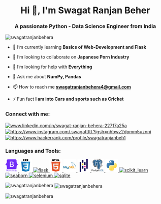 <h1 align="center">Hi 👋, I'm Swagat Ranjan Beher</h1>
<h3 align="center">A passionate Python - Data Science Engineer from India</h3>

<p align="left"> <img src="https://komarev.com/ghpvc/?username=swagatranjanbehera&label=Profile%20views&color=0e75b6&style=flat" alt="swagatranjanbehera" /> </p>

- 🌱 I’m currently learning **Basics of Web-Development and Flask**

- 👯 I’m looking to collaborate on **Japanese Porn Industry**

- 🤝 I’m looking for help with **Everything**

- 💬 Ask me about **NumPy, Pandas**

- 📫 How to reach me **swagatranjanbehera4@gmail.com**

- ⚡ Fun fact **I am into Cars and sports such as Cricket**

<h3 align="left">Connect with me:</h3>
<p align="left">
<a href="https://linkedin.com/in/www.linkedin.com/in/swagat-ranjan-behera-22717a25a" target="blank"><img align="center" src="https://raw.githubusercontent.com/rahuldkjain/github-profile-readme-generator/master/src/images/icons/Social/linked-in-alt.svg" alt="www.linkedin.com/in/swagat-ranjan-behera-22717a25a" height="30" width="40" /></a>
<a href="https://instagram.com/https://www.instagram.com/.swagattttt.?igsh=nhbwz2dpmm5uznni" target="blank"><img align="center" src="https://raw.githubusercontent.com/rahuldkjain/github-profile-readme-generator/master/src/images/icons/Social/instagram.svg" alt="https://www.instagram.com/.swagattttt.?igsh=nhbwz2dpmm5uznni" height="30" width="40" /></a>
<a href="https://www.hackerrank.com/https://www.hackerrank.com/profile/swagatranjanbeh1" target="blank"><img align="center" src="https://raw.githubusercontent.com/rahuldkjain/github-profile-readme-generator/master/src/images/icons/Social/hackerrank.svg" alt="https://www.hackerrank.com/profile/swagatranjanbeh1" height="30" width="40" /></a>
</p>

<h3 align="left">Languages and Tools:</h3>
<p align="left"> <a href="https://getbootstrap.com" target="_blank" rel="noreferrer"> <img src="https://raw.githubusercontent.com/devicons/devicon/master/icons/bootstrap/bootstrap-plain-wordmark.svg" alt="bootstrap" width="40" height="40"/> </a> <a href="https://www.w3schools.com/css/" target="_blank" rel="noreferrer"> <img src="https://raw.githubusercontent.com/devicons/devicon/master/icons/css3/css3-original-wordmark.svg" alt="css3" width="40" height="40"/> </a> <a href="https://flask.palletsprojects.com/" target="_blank" rel="noreferrer"> <img src="https://www.vectorlogo.zone/logos/pocoo_flask/pocoo_flask-icon.svg" alt="flask" width="40" height="40"/> </a> <a href="https://www.w3.org/html/" target="_blank" rel="noreferrer"> <img src="https://raw.githubusercontent.com/devicons/devicon/master/icons/html5/html5-original-wordmark.svg" alt="html5" width="40" height="40"/> </a> <a href="https://www.mysql.com/" target="_blank" rel="noreferrer"> <img src="https://raw.githubusercontent.com/devicons/devicon/master/icons/mysql/mysql-original-wordmark.svg" alt="mysql" width="40" height="40"/> </a> <a href="https://pandas.pydata.org/" target="_blank" rel="noreferrer"> <img src="https://raw.githubusercontent.com/devicons/devicon/2ae2a900d2f041da66e950e4d48052658d850630/icons/pandas/pandas-original.svg" alt="pandas" width="40" height="40"/> </a> <a href="https://www.postgresql.org" target="_blank" rel="noreferrer"> <img src="https://raw.githubusercontent.com/devicons/devicon/master/icons/postgresql/postgresql-original-wordmark.svg" alt="postgresql" width="40" height="40"/> </a> <a href="https://www.python.org" target="_blank" rel="noreferrer"> <img src="https://raw.githubusercontent.com/devicons/devicon/master/icons/python/python-original.svg" alt="python" width="40" height="40"/> </a> <a href="https://scikit-learn.org/" target="_blank" rel="noreferrer"> <img src="https://upload.wikimedia.org/wikipedia/commons/0/05/Scikit_learn_logo_small.svg" alt="scikit_learn" width="40" height="40"/> </a> <a href="https://seaborn.pydata.org/" target="_blank" rel="noreferrer"> <img src="https://seaborn.pydata.org/_images/logo-mark-lightbg.svg" alt="seaborn" width="40" height="40"/> </a> <a href="https://www.selenium.dev" target="_blank" rel="noreferrer"> <img src="https://raw.githubusercontent.com/detain/svg-logos/780f25886640cef088af994181646db2f6b1a3f8/svg/selenium-logo.svg" alt="selenium" width="40" height="40"/> </a> <a href="https://www.sqlite.org/" target="_blank" rel="noreferrer"> <img src="https://www.vectorlogo.zone/logos/sqlite/sqlite-icon.svg" alt="sqlite" width="40" height="40"/> </a> </p>

<p><img align="left" src="https://github-readme-stats.vercel.app/api/top-langs?username=swagatranjanbehera&show_icons=true&locale=en&layout=compact" alt="swagatranjanbehera" /></p>

<p>&nbsp;<img align="center" src="https://github-readme-stats.vercel.app/api?username=swagatranjanbehera&show_icons=true&locale=en" alt="swagatranjanbehera" /></p>

<p><img align="center" src="https://github-readme-streak-stats.herokuapp.com/?user=swagatranjanbehera&" alt="swagatranjanbehera" /></p>
